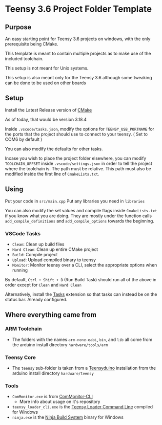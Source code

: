Teensy 3.6 Project Folder Template
===========================
 
Purpose
-------

An easy starting point for Teensy 3.6 projects on windows, with the only prerequisite being CMake.

This template is meant to contain multiple projects as to make use of the included toolchain.

This setup is not meant for Unix systems.

This setup is also meant only for the Teensy 3.6 although some tweaking can be done to be used
on other boards

Setup
-----

Install the Latest Release version of [CMake](https://cmake.org/download/)

As of today, that would be version 3.18.4

Inside `.vscode/tasks.json`, modify the options for `TEENSY_USB_PORTNAME` for the ports that the project should use to connect to your teensy. ( Set to COM6 by default )

You can also modify the defaults for other tasks.

Incase you wish to place the project folder elsewhere, you can modify `TOOLCHAIN_OFFSET` inside `.vscode/settings.json` in order to tell the project where the toolchain is. The path must be relative.
This path must also be modified inside the first line of `CmakeLists.txt`.

Using
-----

Put your code in `src/main.cpp`
Put any libraries you need in `libraries`

You can also modify the set values and compile flags inside `CmakeLists.txt` if you know what you are doing.
They are mostly under the function calls `add_compile_definitions` and `add_compile_options` towards the beginning.

### VSCode Tasks

* `Clean`: Clean up build files
* `Hard Clean`: Clean up entire CMake project
* `Build`: Compile project
* `Upload`: Upload compiled binary to teensy
* `Monitor`: Monitor teensy over a CLI, select the appropriate options when running

By default, `Ctrl + Shift + B` (Run Build Task) should run all of the above in order except for `Clean` and `Hard Clean`

Alternatively, install the [Tasks](https://marketplace.visualstudio.com/items?itemName=actboy168.tasks) extension so that tasks can instead be on the status bar. Already configured.

Where everything came from
--------------------------

### ARM Toolchain
- The folders with the names `arm-none-eabi`, `bin`, and `lib` all come from the arduino install directory `hardware/tools/arm`
### Teensy Core
- The `teensy` sub-folder is taken from a [Teensyduino](http://www.pjrc.com/teensy/td_download.html) installation from the arduino install directory `hardware/teensy`
### Tools
- `ComMonitor.exe` is from [ComMonitor-CLI](https://github.com/LeHuman/ComMonitor-CLI)
  - More info about usage on it's repository
- `teensy_loader_cli.exe` is the [Teensy Loader Command Line](https://www.pjrc.com/teensy/loader_cli.html) compiled for Windows
- `ninja.exe` is the [Ninja Build System](https://github.com/ninja-build/ninja) binary for Windows
